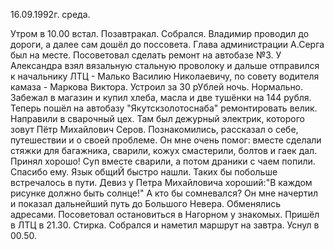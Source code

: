 16.09.1992г. среда.

Утром в 10.00 встал. Позавтракал. Собрался. Владимир проводил до дороги, а далее сам дошёл до поссовета. Глава администрации А.Серга был на месте. Посоветовал сделать ремонт на автобазе №3.  У Александра взял вязальную стальную проволоку и дальше отправился к начальнику ЛТЦ - Малько Василию Николаевичу, по совету водителя камаза - Маркова Виктора. Устроил за 30 рУблей ночь. Нормально. Забежал в магазин и купил хлеба, масла и две тушёнки на 144 рубля.
  Теперь пошёл на автобазу "Якутскзолотоснаба" ремонтировать велик. Направили в сварочный цех. Там был дежурный электрик, которого зовут Пётр Михайлович Серов. Познакомились, рассказал о себе, путешествии и о своей  проблеме.
 Он мне очень помог: вместе сделали стяжки для багажника, сварили, кожух смастерили, болтов и гаек дал. Принял хорошо! Суп вместе сварили, а потом драники с чаем попили. Спасибо ему. Язык общиЙ быстро нашли. Таких бы побольше встречалось в пути. Девиз у Петра Михайловича хороший:"В каждом рисунке должно быть солнце!" А кто бы сомневался?
   Он мне начертил и показал дальнейший путь до Большого Невера. Обменялись адресами. Посоветовал остановиться в Нагорном у знакомых. Пришёл в ЛТЦ в 21.30. Стирка. Собрался и наметил маршрут на завтра. Уснул в  00.50.
